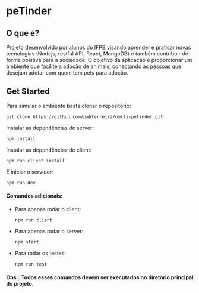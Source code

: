 # peTinder

## O que é?

Projeto desenvolvido por alunos do IFPB visando aprender e praticar novas tecnologias (Nodejs, restful API, React, MongoDB) e também contribuir de forma positiva para a sociedade. O objetivo da aplicação é proporcionar um ambiente que facilite a adoção de animais, conectando as pessoas que desejam adotar com quem tem pets para adoção.

## Get Started
Para simular o ambiente basta clonar o repositório:
    
    git clone https://github.com/pahferreira/omlti-petinder.git

Instalar as dependências de server:
    
    npm install
    
Instalar as dependências de client:

    npm run client-install
    
E iniciar o servidor:

    npm run dev


#### Comandos adicionais:

* Para apenas rodar o client:

    `npm run client`
    
* Para apenas rodar o server:

    `npm start`
    
* Para rodar os testes:
    
    `npm run test`
    
    
#### Obs.: Todos esses comandos devem ser executados no diretório principal do projeto.

